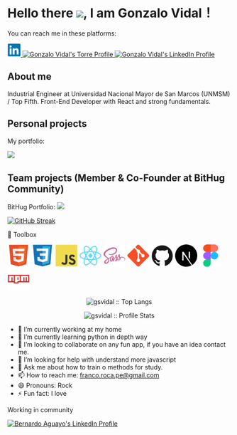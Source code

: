 # Hello there <img src="https://raw.githubusercontent.com/MartinHeinz/MartinHeinz/master/wave.gif" width="30px">, I am Gonzalo Vidal！

You can reach me in these platforms:

<a href="https://www.linkedin.com/in/gsvidal/">
    <img src="https://github.com/devicons/devicon/blob/master/icons/linkedin/linkedin-original.svg" alt="Gonzalo Vidal's LinkedIn Profile" height="30" width="30">
</a>
<a href="https://torre.co/en/gsvidal?s=loqGHPTaSq">
    <img src="https://i.postimg.cc/dt2PQ6h3/torre.png" alt="Gonzalo Vidal's Torre Profile" height="30" width="30">
</a>
<a href="https://www.instagram.com/gsvidal.web/">
    <img src="https://i.postimg.cc/0QMFT0g8/instagram.png" alt="Gonzalo Vidal's LinkedIn Profile" height="30" width="30">
</a>

## About me
Industrial Engineer at Universidad Nacional Mayor de San Marcos (UNMSM) / Top Fifth.
Front-End Developer with React and strong fundamentals.

## Personal projects
My portfolio: 

<a href="https://gsvidal.github.io">
  <img src="https://i.postimg.cc/R0ZtsZxq/Z7x9Riw.gif" width="50">
</a>

## Team projects (Member & Co-Founder at BitHug Community)

BitHug Portfolio:
<a href="https://git-hub.com">
  <img src="https://i.postimg.cc/R0ZtsZxq/Z7x9Riw.gif" width="50">
</a>


[![GitHub Streak](https://github-readme-streak-stats.herokuapp.com?user=gsvidal&theme=Javascript-dark&date_format=M%20j%5B%2C%20Y%5D&background=141439&fire=DD4919&dates=DD8181&ring=DD731E)](https://git.io/streak-stats)


🧰 Toolbox

<img src="https://github.com/devicons/devicon/blob/master/icons/html5/html5-original.svg" alt="html5 Logo" width="50" height="50"/> <img src="https://github.com/devicons/devicon/blob/master/icons/css3/css3-original.svg" alt="css3 Logo" width="50" height="50"/>
<img src="https://github.com/devicons/devicon/blob/master/icons/javascript/javascript-original.svg" alt="JavaScript Logo" width="50" height="50"/>
<img src="https://github.com/devicons/devicon/blob/master/icons/react/react-original.svg" alt="react Logo" width="50" height="50"/>
<img src="https://github.com/devicons/devicon/blob/master/icons/sass/sass-original.svg" alt="sass Logo" width="50" height="50"/>
<img src="https://github.com/devicons/devicon/blob/master/icons/git/git-original.svg" alt="git Logo" width="50" height="50"/>
<img src="https://github.com/devicons/devicon/blob/master/icons/github/github-original.svg" alt="github Logo" width="50" height="50"/>
<img src="https://github.com/devicons/devicon/blob/master/icons/nextjs/nextjs-original.svg" alt="nextjs Logo" width="50" height="50"/>
<img src="https://github.com/devicons/devicon/blob/master/icons/figma/figma-original.svg" alt="figma Logo" width="50" height="50"/>
<img src="https://github.com/devicons/devicon/blob/master/icons/npm/npm-original-wordmark.svg" alt="npm Logo" width="50" height="50"/>



<p align="center"><img src="https://github-readme-stats.vercel.app/api/top-langs/?username=gsvidal&langs_count=10&theme=outrun&layout=compact" alt="gsvidal :: Top Langs" /></p>


<p align="center"><img src="https://github-readme-stats.vercel.app/api?username=gsvidal&show_icons=true&theme=outrun" alt="gsvidal :: Profile Stats" /></p>

- 🔭 I’m currently working at my home
- 🌱 I’m currently learning python in depth way
- 👯 I’m looking to collaborate on any fun app, if you have an idea contact me.
- 🤔 I’m looking for help with understand more javascript
- 💬 Ask me about how to train o methods for study.
- 📫 How to reach me: franco.roca.pe@gmail.com
- 😄 Pronouns: Rock
- ⚡ Fun fact: I love 

Working in community

<a href="https://www.linkedin.com/in/franco-llantoy-roca/">
    <img src="https://i.postimg.cc/5N5wbYSK/discord-logo-png-7617.png" alt="Bernardo Aguayo's LinkedIn Profile" height="30" width="30">
</a>

